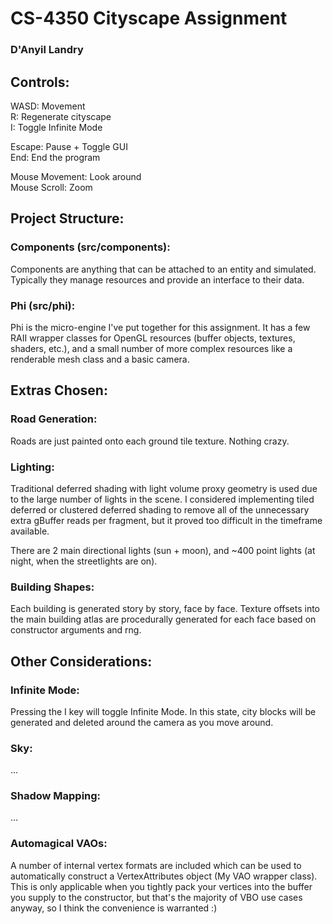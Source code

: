 # CS-4350 Cityscape Assignment

### D'Anyil Landry

## Controls:

WASD: Movement\
R: Regenerate cityscape\
I: Toggle Infinite Mode

Escape: Pause + Toggle GUI\
End: End the program

Mouse Movement: Look around\
Mouse Scroll: Zoom

## Project Structure:

### Components (src/components):

Components are anything that can be attached to an entity and simulated. Typically they manage resources and provide an interface to their data.

### Phi (src/phi):

Phi is the micro-engine I've put together for this assignment. It has a few RAII wrapper classes for OpenGL resources (buffer objects, textures, shaders, etc.), and a small number of more complex resources like a renderable mesh class and a basic camera.

## Extras Chosen:

### Road Generation:

Roads are just painted onto each ground tile texture. Nothing crazy.

### Lighting:

Traditional deferred shading with light volume proxy geometry is used due to the large number of lights in the scene. I considered implementing tiled deferred or clustered deferred shading to remove all of the unnecessary extra gBuffer reads per fragment, but it proved too difficult in the timeframe available.

There are 2 main directional lights (sun + moon), and ~400 point lights (at night, when the streetlights are on).

### Building Shapes:

Each building is generated story by story, face by face. Texture offsets into the main building atlas are procedurally generated for each face based on constructor arguments and rng.

## Other Considerations:

### Infinite Mode:

Pressing the I key will toggle Infinite Mode. In this state, city blocks will be generated and deleted around the camera as you move around.

### Sky:

...

### Shadow Mapping:

...

### Automagical VAOs:

A number of internal vertex formats are included which can be used to automatically construct a VertexAttributes object (My VAO wrapper class). This is only applicable when you tightly pack your vertices into the buffer you supply to the constructor, but that's the majority of VBO use cases anyway, so I think the convenience is warranted :)